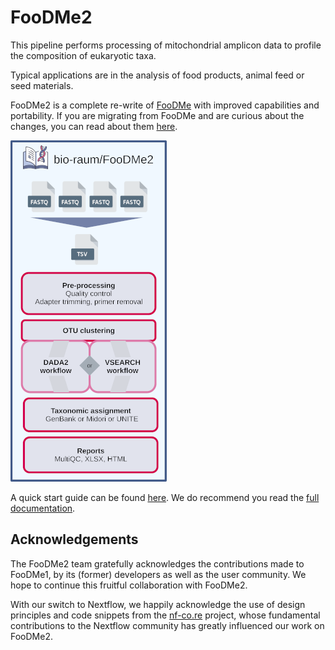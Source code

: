 # FooDMe2

This pipeline performs processing of mitochondrial amplicon data to profile the composition of eukaryotic taxa.

Typical applications are in the analysis of food products, animal feed or seed materials.

FooDMe2 is a complete re-write of [FooDMe](https://github.com/CVUA-RRW/FooDMe/tree/master) with improved capabilities and portability. If you are migrating from FooDMe and are curious about the changes, you
can read about them [here](docs/migration.md).

![schema](images/Foodme2_schema_v3.png)

A quick start guide can be found [here](docs/quickstart.md). We do recommend you read the [full documentation](https://bio-raum.github.io/FooDMe2/).

## Acknowledgements

The FooDMe2 team gratefully acknowledges the contributions made to FooDMe1, by its (former) developers as well as the user community. We hope to continue this fruitful collaboration with FooDMe2. 

With our switch to Nextflow, we happily acknowledge the use of design principles and code snippets from the [nf-co.re](https://nf-co.re/) project, whose fundamental contributions to the Nextflow community has greatly influenced our work on FooDMe2. 
